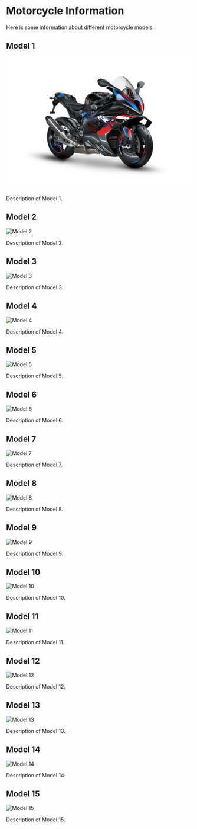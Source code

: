 # Motorcycle Information

Here is some information about different motorcycle models:

## Model 1

![Model 1](MotocicletePVIR/2023-BMW-M1000RR-21-scaled.jpg)

Description of Model 1.

## Model 2

![Model 2](images/model2.jpg)

Description of Model 2.

## Model 3

![Model 3](images/model3.jpg)

Description of Model 3.

## Model 4

![Model 4](images/model4.jpg)

Description of Model 4.

## Model 5

![Model 5](images/model5.jpg)

Description of Model 5.

## Model 6

![Model 6](images/model6.jpg)

Description of Model 6.

## Model 7

![Model 7](images/model7.jpg)

Description of Model 7.

## Model 8

![Model 8](images/model8.jpg)

Description of Model 8.

## Model 9

![Model 9](images/model9.jpg)

Description of Model 9.

## Model 10

![Model 10](images/model10.jpg)

Description of Model 10.

## Model 11

![Model 11](images/model11.jpg)

Description of Model 11.

## Model 12

![Model 12](images/model12.jpg)

Description of Model 12.

## Model 13

![Model 13](images/model13.jpg)

Description of Model 13.

## Model 14

![Model 14](images/model14.jpg)

Description of Model 14.

## Model 15

![Model 15](images/model15.jpg)

Description of Model 15.

